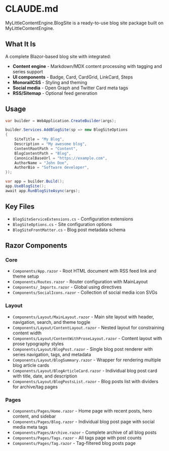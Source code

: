# CLAUDE.md

MyLittleContentEngine.BlogSite is a ready-to-use blog site package built on MyLittleContentEngine.

## What It Is
A complete Blazor-based blog site with integrated:
- **Content engine** - Markdown/MDX content processing with tagging and series support
- **UI components** - Badge, Card, CardGrid, LinkCard, Steps
- **MonorailCSS** - Styling and theming
- **Social media** - Open Graph and Twitter Card meta tags
- **RSS/Sitemap** - Optional feed generation

## Usage
```csharp
var builder = WebApplication.CreateBuilder(args);

builder.Services.AddBlogSite(sp => new BlogSiteOptions
{
    SiteTitle = "My Blog",
    Description = "My awesome blog",
    ContentRootPath = "Content",
    BlogContentPath = "Blog",
    CanonicalBaseUrl = "https://example.com",
    AuthorName = "John Doe",
    AuthorBio = "Software developer",
});

var app = builder.Build();
app.UseBlogSite();
await app.RunBlogSiteAsync(args);
```

## Key Files
- `BlogSiteServiceExtensions.cs` - Configuration extensions
- `BlogSiteOptions.cs` - Site configuration options
- `BlogSiteFrontMatter.cs` - Blog post metadata schema

## Razor Components

### Core
- `Components/App.razor` - Root HTML document with RSS feed link and theme setup
- `Components/Routes.razor` - Router configuration with MainLayout
- `Components/_Imports.razor` - Global using directives
- `Components/SocialIcons.razor` - Collection of social media icon SVGs

### Layout
- `Components/Layout/MainLayout.razor` - Main site layout with header, navigation, search, and theme toggle
- `Components/Layout/ContentLayout.razor` - Nested layout for constraining content width
- `Components/Layout/ContentWithProseLayout.razor` - Content layout with prose typography styles
- `Components/Layout/BlogPost.razor` - Single blog post renderer with series navigation, tags, and metadata
- `Components/Layout/BlogSummary.razor` - Wrapper for rendering multiple blog article cards
- `Components/Layout/BlogArticleCard.razor` - Individual blog post card with title, date, and description
- `Components/Layout/BlogPostsList.razor` - Blog posts list with dividers for archive/tag pages

### Pages
- `Components/Pages/Home.razor` - Home page with recent posts, hero content, and sidebar
- `Components/Pages/Blog.razor` - Individual blog post page with social media meta tags
- `Components/Pages/Archive.razor` - Complete archive of all blog posts
- `Components/Pages/Tags.razor` - All tags page with post counts
- `Components/Pages/Tag.razor` - Tag-filtered blog posts page
